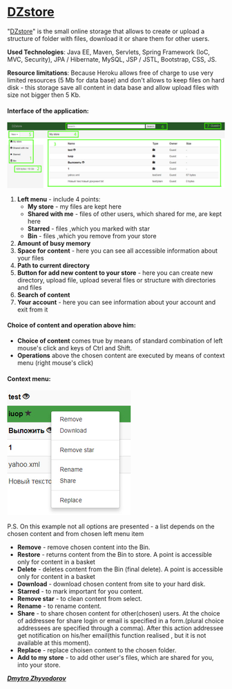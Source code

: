 [<h1>DZstore</h1>](http://dzstore.herokuapp.com)

"[DZstore](http://dzstore.herokuapp.com)" is the small online storage that allows to create or upload a structure of folder with files, download it or share them for other users.

**Used Technologies**: Java EE, Maven, Servlets, Spring Framework (IoC, MVC, Security), JPA / Hibernate, MySQL, JSP / JSTL, Bootstrap, CSS, JS.

**Resource limitations**:  Because Heroku allows free of charge to use very limited resources (5 Mb for data base) and don't allows to keep files on hard disk - this storage save all content in data base and allow upload files with size not bigger then 5 Kb.
<h4>Interface of the application:</h4>

![general](src/main/resources/screenshot/general.jpg)

1) **Left menu** - include 4 points:
    - **My store** - my files are kept here
    - **Shared with me** - files of other users, which shared for me, are kept here
    - **Starred** - files ,which you marked with star
    - **Bin** - files ,which you remove from your store
2) **Amount of busy memory**   
3) **Space for content** - here you can see all accessible information about your files 
4) **Path to current directory** 
5) **Button for add new content to your store** - here you can create new directory, upload file, upload several files or structure with directories and files
6) **Search of content**
7) **Your account** - here you can see information about your account and exit from it

<h4>Choice of content and operation above him:</h4> 

- **Choice of content** comes true by means of standard combination of left mouse's click and keys of Ctrl and Shift.
- **Operations** above the chosen content are executed by means of context menu (right mouse's click)

<h4>Context menu:</h4> 

![general](src/main/resources/screenshot/context_menu.jpg)  

P.S. On this example not all options are presented - a list depends on the chosen content and from chosen left menu item
- **Remove** - remove chosen content into the Bin.
- **Restore** - returns content from the Bin to store. A point is accessible only for content in a basket 
- **Delete** - deletes content from the Bin (final delete). A point is accessible only for content in a basket
- **Download** - download chosen content from site to your hard disk.
- **Starred** - to mark important for you content.
- **Remove star** - to clean content from select.
- **Rename** - to rename content.
- **Share** - to share chosen content for other(chosen) users. At the choice of addressee for share login or email is specified in a form.(plural choice addressees are specified through a comma).  After this action addressee get notification on his/her email(this function realised , but it is not available at this moment). 
- **Replace** - replace choisen content to the chosen folder.
- **Add to my store** - to add other user's files, which are shared for you, into your store.


[_**Dmytro Zhyvodorov**_](https://www.linkedin.com)
